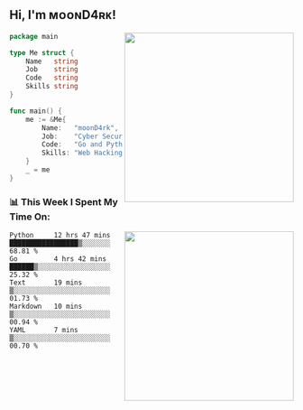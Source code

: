 <h2> Hi, I'm ᴍᴏᴏɴD4ʀᴋ!</h2>
<img align='right' src="https://github-readme-stats.vercel.app/api?username=moond4rk&show_icons=true&theme=radical" width="300">


```go
package main

type Me struct {
	Name   string
	Job    string
	Code   string
	Skills string
}

func main() {
	me := &Me{
		Name:   "moonD4rk",
		Job:    "Cyber Security Engineer",
		Code:   "Go and Python and Others",
		Skills: "Web Hacking ^o^",
	}
	_ = me
}
```



<h3>📊 This Week I Spent My Time On:</h3>
<img align='right' src="https://spotify-github-profile.vercel.app/api/view?uid=dayjackson56081&cover_image=true&theme=novatorem" width="300">

<!--START_SECTION:waka-->
```text
Python     12 hrs 47 mins  █████████████████▒░░░░░░░   68.81 % 
Go         4 hrs 42 mins   ██████▒░░░░░░░░░░░░░░░░░░   25.32 % 
Text       19 mins         ▒░░░░░░░░░░░░░░░░░░░░░░░░   01.73 % 
Markdown   10 mins         ▒░░░░░░░░░░░░░░░░░░░░░░░░   00.94 % 
YAML       7 mins          ▒░░░░░░░░░░░░░░░░░░░░░░░░   00.70 % 
```
<!--END_SECTION:waka-->

